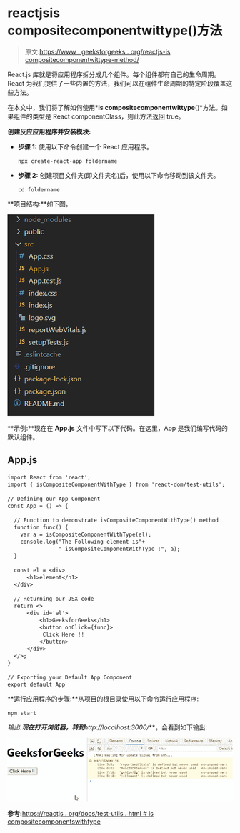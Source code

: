 # reactjsis compositecomponentwittype()方法

> 原文:[https://www . geeksforgeeks . org/reactjs-is compositecomponentwittype-method/](https://www.geeksforgeeks.org/reactjs-iscompositecomponentwithtype-method/)

React.js 库就是将应用程序拆分成几个组件。每个组件都有自己的生命周期。React 为我们提供了一些内置的方法，我们可以在组件生命周期的特定阶段覆盖这些方法。

在本文中，我们将了解如何使用***is compositecomponentwittype**()*方法。如果组件的类型是 React componentClass，则此方法返回 true。

**创建反应应用程序并安装模块:**

*   **步骤 1:** 使用以下命令创建一个 React 应用程序。

    ```
    npx create-react-app foldername
    ```

*   **步骤 2:** 创建项目文件夹(即文件夹名)后，使用以下命令移动到该文件夹。

    ```
    cd foldername
    ```

**项目结构:**如下图。

![](img/f04ae0d8b722a9fff0bd9bd138b29c23.png)

**示例:**现在在 **App.js** 文件中写下以下代码。在这里，App 是我们编写代码的默认组件。

## App.js

```
import React from 'react';
import { isCompositeComponentWithType } from 'react-dom/test-utils';

// Defining our App Component
const App = () => {

  // Function to demonstrate isCompositeComponentWithType() method
  function func() {
    var a = isCompositeComponentWithType(el);
    console.log("The Following element is"+
                " isCompositeComponentWithType :", a);
  }

  const el = <div>
      <h1>element</h1>
  </div>

  // Returning our JSX code
  return <>
      <div id='el'>
          <h1>GeeksforGeeks</h1>
          <button onClick={func}>
           Click Here !!
          </button>
      </div>
  </>;
}

// Exporting your Default App Component
export default App
```

**运行应用程序的步骤:**从项目的根目录使用以下命令运行应用程序:

```
npm start
```

**输出:**现在打开浏览器，转到***http://localhost:3000/***，会看到如下输出:

![](img/5d32eb78c97a9ee15e509e9dfb7cddb6.png)

**参考:**[https://reactjs . org/docs/test-utils . html # is compositecomponentswithtype](https://reactjs.org/docs/test-utils.html#iscompositecomponentwithtype)
